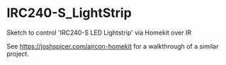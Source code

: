 # IRC240-S_LightStrip
Sketch to control 'IRC240-S LED Lightstrip' via Homekit over IR

See https://joshspicer.com/aircon-homekit for a walkthrough of a similar project.
